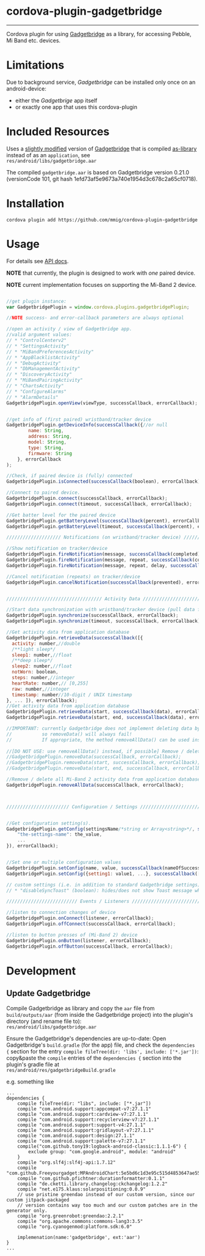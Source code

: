 # cordova-plugin-gadgetbridge
----

Cordova plugin for using [Gadgetbridge][1] as a library,
for accessing Pebble, Mi Band etc. devices.

# Limitations

Due to background service, _Gadgetbridge_ can be installed only once on an android-device:
 * either the _Gadgetbrige_ app itself
 * or exactly one app that uses this cordova-plugin


# Included Resources

Uses a [slightly modified][2] version of [Gadgetbridge][1] that is compiled
[as-library][3] instead of as an `application`, see  
`res/android/libs/gadgetbridge.aar`

The compiled `gadgetbridge.aar` is based on Gadgetbridge version 0.21.0
(versionCode 101, git hash 1efd73af5e9673a740e1954d3c678c2a65cf0718).


# Installation

```
cordova plugin add https://github.com/mmig/cordova-plugin-gadgetbridge
```

# Usage

For details see [API docs][4].

**NOTE** that currently, the plugin is designed to work with *one* paired device.   

**NOTE** current implementation focuses on supporting the Mi-Band 2 device.

```javascript

//get plugin instance:
var GadgetbridgePlugin = window.cordova.plugins.gadgetbridgePlugin;

//NOTE success- and error-callback parameters are always optional

//open an activity / view of Gadgetbridge app.
//valid argument values:
// * "ControlCenterv2"
// * "SettingsActivity"
// * "MiBandPreferencesActivity"
// * "AppBlacklistActivity"
// * "DebugActivity"
// * "DbManagementActivity"
// * "DiscoveryActivity"
// * "MiBandPairingActivity"
// * "ChartsActivity"
// * "ConfigureAlarms"
// * "AlarmDetails"
GadgetbridgePlugin.openView(viewType, successCallback, errorCallback);


//get info of (first paired) wristband/tracker device
GadgetbridgePlugin.getDeviceInfo(successCallback({//or null
		name: String,
		address: String,
		model: String,
		type: String,
		firmware: String
	}, errorCallback
);

//Check, if paired device is (fully) connected
GadgetbridgePlugin.isConnected(successCallback(boolean), errorCallback);

//Connect to paired device.
GadgetbridgePlugin.connect(successCallback, errorCallback);
GadgetbridgePlugin.connect(timeout, successCallback, errorCallback);

//Get batter level for the paired device
GadgetbridgePlugin.getBatteryLevel(successCallback(percent), errorCallback);
GadgetbridgePlugin.getBatteryLevel(timeout, successCallback(percent), errorCallback);

//////////////////// Notifications (on wristband/tracker device) ////////////////////////////

//Show notification on tracker/device
GadgetbridgePlugin.fireNotification(message, successCallback(completed), errorCallback);
GadgetbridgePlugin.fireNotification(message, repeat, successCallback(completed), errorCallback);
GadgetbridgePlugin.fireNotification(message, repeat, delay, successCallback(completed), errorCallback);

//Cancel notification (repeats) on tracker/device
GadgetbridgePlugin.cancelNotification(successCallback(prevented), errorCallback);


/////////////////////////////////// Activity Data /////////////////////////////////////////

//Start data synchronization with wristband/tracker device (pull data from device into application database)
GadgetbridgePlugin.synchronize(successCallback, errorCallback);
GadgetbridgePlugin.synchronize(timeout, successCallback, errorCallback);

//Get activity data from application database
GadgetbridgePlugin.retrieveData(successCallback([{
  activity: number,//double
  /**light sleep*/
  sleep1: number,//float
  /**deep sleep*/
  sleep2: number,//float
  notWorn: boolean,
  steps: number,//integer
  heartRate: number,// [0,255]
  raw: number,//integer
  timestamp: number//10-digit / UNIX timestamp
}, ... ]), errorCallback);
//Get activity data from application database
GadgetbridgePlugin.retrieveData(start, successCallback(data), errorCallback);
GadgetbridgePlugin.retrieveData(start, end, successCallback(data), errorCallback);

//IMPORTANT: currently Gadgetbridge does not implement deleting data by time-ranges correctly,
//           so removeData() will always fail!
//           If appropriate, the method removeAllData() can be used instead.
 
//[DO NOT USE: use removeAllData() instead, if possible] Remove / delete activity data from application database
//GadgetbridgePlugin.removeData(successCallback, errorCallback);
//GadgetbridgePlugin.removeData(start, successCallback, errorCallback);
//GadgetbridgePlugin.removeData(start, end, successCallback, errorCallback);

//Remove / delete all Mi-Band 2 activity data from application database
GadgetbridgePlugin.removeAllData(successCallback, errorCallback);



/////////////////////// Configuration / Settings /////////////////////////////////


//Get configuration setting(s).
GadgetbridgePlugin.getConfig(settingsName/*string or Array<string>*/, successCallback({
	"the-settings-name": the_value,
	...
}), errorCallback);


//Set one or multiple configuration values
GadgetbridgePlugin.setConfig(name, value, successCallback(nameOfSuccessfullyChangedSetting), errorCallback);
GadgetbridgePlugin.setConfig({setting1: value1, ...}, successCallback([setting1, ...]), errorCallback);

// custom settings (i.e. in addition to standard Gadgetbridge settings):
// * "disableSyncToast" (boolean): hides/does not show Toast message when synchronizing data from device

////////////////////////// Events / Listeners //////////////////////////////////////

//listen to connection changes of device
GadgetbridgePlugin.onConnect(listener, errorCallback);
GadgetbridgePlugin.offConnect(successCallback, errorCallback);

//listen to button presses of (Mi-Band 2) device
GadgetbridgePlugin.onButton(listener, errorCallback);
GadgetbridgePlugin.offButton(successCallback, errorCallback);

```



# Development

## Update Gadgetbridge

Compile Gadgetbridge as library and copy the `aar` file from `build/outputs/aar` (from inside the Gadgetbridge project)
into the plugin's directory (and rename file to):  
`res/android/libs/gadgetbridge.aar`

Ensure the Gadgetbridge's dependencies are up-to-date:
Open Gadgetbridge's `build.gradle` (for the app) file, and check the `dependencies {` section for the
entry `compile fileTree(dir: 'libs', include: ['*.jar'])`:  
copy&paste the `compile` entries of the `dependencies {` section into the plugin's gradle file at  
`res/android/res/gadgetbridgeBuild.gradle`

e.g. something like
```
...
dependencies {
    compile fileTree(dir: "libs", include: ["*.jar"])
    compile "com.android.support:appcompat-v7:27.1.1"
    compile "com.android.support:cardview-v7:27.1.1"
    compile "com.android.support:recyclerview-v7:27.1.1"
    compile "com.android.support:support-v4:27.1.1"
    compile "com.android.support:gridlayout-v7:27.1.1"
    compile "com.android.support:design:27.1.1"
    compile "com.android.support:palette-v7:27.1.1"
    compile("com.github.tony19:logback-android-classic:1.1.1-6") {
        exclude group: "com.google.android", module: "android"
    }
    compile "org.slf4j:slf4j-api:1.7.12"
    compile "com.github.Freeyourgadget:MPAndroidChart:5e5bd6c1d3e95c515d4853647ae554e48ee1d593"
    compile "com.github.pfichtner:durationformatter:0.1.1"
    compile "de.cketti.library.changelog:ckchangelog:1.2.2"
    compile "net.e175.klaus:solarpositioning:0.0.9"
    // use pristine greendao instead of our custom version, since our custom jitpack-packaged
    // version contains way too much and our custom patches are in the generator only.
    compile "org.greenrobot:greendao:2.2.1"
    compile "org.apache.commons:commons-lang3:3.5"
    compile "org.cyanogenmod:platform.sdk:6.0"

    implemenation(name:'gadgetbridge', ext:'aar')
}
...
```


[1]: https://github.com/Freeyourgadget/Gadgetbridge
[2]: https://github.com/mmig/Gadgetbridge
[3]: https://github.com/mmig/Gadgetbridge/tree/as-library
[4]: https://mmig.github.io/cordova-plugin-gadgetbridge/interfaces/_gadgetbridge_d_.gadgetbridgeplugin.html
